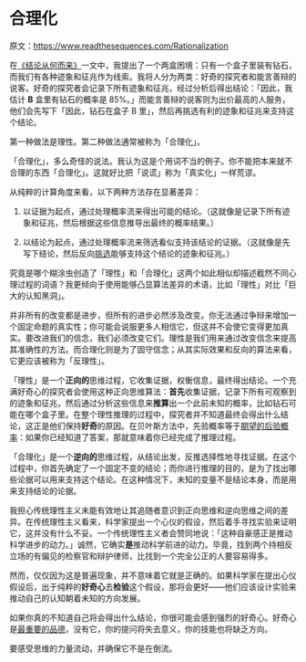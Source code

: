 # 合理化

原文：https://www.readthesequences.com/Rationalization

在[《结论从何而来》](https://www.readthesequences.com/The-Bottom-Line)一文中，我提出了一个两盒困境：只有一个盒子里装有钻石，而我们有各种迹象和征兆作为线索。我将人分为两类：好奇的探究者和能言善辩的说客。好奇的探究者会记录下所有迹象和征兆，经过分析后得出结论：「因此，我估计 **B** 盒里有钻石的概率是 85%。」而能言善辩的说客则为出价最高的人服务，他们会先写下「因此，钻石在盒子 B 里」，然后再挑选有利的迹象和征兆来支持这个结论。

第一种做法是理性。第二种做法通常被称为「合理化」。

「合理化」，多么奇怪的说法。我认为这是个用词不当的例子。你不能把本来就不合理的东西「合理化」。这就好比把「说谎」称为「真实化」一样荒谬。

从纯粹的计算角度来看，以下两种方法存在显著差异：

1. 以证据为起点，通过处理概率流来得出可能的结论。（这就像是记录下所有迹象和征兆，然后根据这些信息推导出最终的概率结果。）

2. 以结论为起点，通过处理概率流来筛选看似支持该结论的证据。（这就像是先写下结论，然后反向[挑选](https://www.readthesequences.com/What-Evidence-Filtered-Evidence)能够支持这个结论的迹象和征兆。）

究竟是哪个糊涂虫创造了「理性」和「合理化」这两个如此相似却描述截然不同心理过程的词语？我更倾向于使用能够凸显算法差异的术语，比如「理性」对比「巨大的认知黑洞」。

并非所有的改变都是进步，但所有的进步必然涉及改变。你无法通过争辩来增加一个固定命题的真实性；你可能会说服更多人相信它，但这并不会使它变得更加真实。要改进我们的信念，我们必须改变它们。理性是我们用来通过改变信念来提高其准确性的方法。而合理化则是为了固守信念；从其实际效果和反向的算法来看，它更应该被称为「反理性」。

「理性」是一个**正向的**思维过程，它收集证据，权衡信息，最终得出结论。一个充满好奇心的探究者会使用这种正向思维算法：**首先**收集证据，记录下所有可观察到的迹象和征兆，然后通过分析这些信息来**推算**出一个此前未知的概率，比如钻石可能在哪个盒子里。在整个理性推理的过程中，探究者并不知道最终会得出什么结论，这正是他们保持**好奇**的原因。在贝叶斯方法中，先验概率等于[期望的后验概率](https://www.readthesequences.com/Conservation-Of-Expected-Evidence)：如果你已经知道了答案，那就意味着你已经完成了推理过程。

「合理化」是一个**逆向的**思维过程，从结论出发，反推选择性地寻找证据。在这个过程中，你首先确定了一个固定不变的结论；而你进行推理的目的，是为了找出哪些论据可以用来支持这个结论。在这种情况下，未知的变量不是结论本身，而是用来支持结论的论据。

我担心传统理性主义未能有效地让其追随者意识到正向思维和逆向思维之间的差异。在传统理性主义看来，科学家提出一个心仪的假设，然后着手寻找实验来证明它，这并没有什么不妥。一个传统理性主义者会赞同地说：「这种自豪感正是推动科学进步的动力。」诚然，它确实**是**推动科学前进的动力。毕竟，找到两个持相反立场的有偏见的检察官和辩护律师，比找到一个完全公正的人要容易得多。

然而，仅仅因为这是普遍现象，并不意味着它就是正确的。如果科学家在提出心仪假设后，出于纯粹的**好奇心**去**检验**这个假设，那将会更好——他们应该设计实验来推动自己的认知朝着未知的方向发展。

如果你真的不知道自己将会得出什么结论，你很可能会感到强烈的好奇心。好奇心是[最重要的品德](https://www.readthesequences.com/The-Twelve-Virtues-Of-Rationality)，没有它，你的提问将失去意义，你的技能也将缺乏方向。

要感受思维的力量流动，并确保它不是在倒流。
